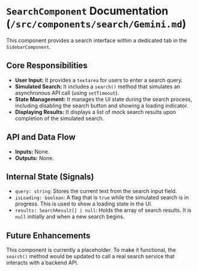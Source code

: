 # `SearchComponent` Documentation (`/src/components/search/Gemini.md`)

This component provides a search interface within a dedicated tab in the `SidebarComponent`.

## Core Responsibilities

-   **User Input:** It provides a `textarea` for users to enter a search query.
-   **Simulated Search:** It includes a `search()` method that simulates an asynchronous API call (using `setTimeout`).
-   **State Management:** It manages the UI state during the search process, including disabling the search button and showing a loading indicator.
-   **Displaying Results:** It displays a list of mock search results upon completion of the simulated search.

## API and Data Flow

-   **Inputs:** None.
-   **Outputs:** None.

## Internal State (Signals)

-   `query: string`: Stores the current text from the search input field.
-   `isLoading: boolean`: A flag that is `true` while the simulated search is in progress. This is used to show a loading state in the UI.
-   `results: SearchResult[] | null`: Holds the array of search results. It is `null` initially and when a new search begins.

## Future Enhancements

This component is currently a placeholder. To make it functional, the `search()` method would be updated to call a real search service that interacts with a backend API.
